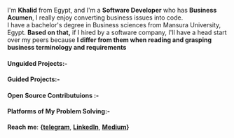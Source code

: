 I'm **Khalid** from Egypt, and I'm a **Software Developer** who has **Business Acumen**, I really enjoy converting business issues into code. <br>I have a bachelor's degree in Business sciences from Mansura University, Egypt. **Based on that,** if I hired by a software company, I'll have a head start over my peers because **I differ from them when reading and grasping business terminology and requirements**


#### Unguided Projects:-                               

#### Guided Projects:-

#### Open Source Contributuions :-







#### Platforms of My Problem Solving:-

**Reach me**:
**{[telegram](https://t.me/Khouailid)**,   **[LinkedIn](https://linkedin.com/in/khaldmaher)**,  **[Medium](https://medium.com/@khaldmaher)}**


